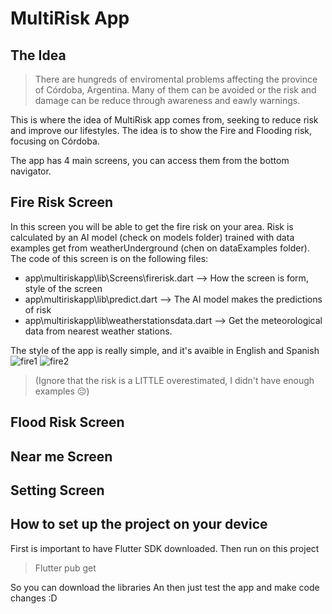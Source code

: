 ﻿#  **MultiRisk App**
## **The Idea**
> There are hungreds of enviromental problems affecting the province of Córdoba, Argentina. Many of them can be avoided or the risk and damage can be reduce through awareness and eawly warnings.

This is where the idea of MultiRisk app comes from, seeking to reduce risk and improve our lifestyles. 
The idea is to show the Fire and Flooding risk, focusing on Córdoba.

The app has 4 main screens, you can access them from the bottom navigator.

## **Fire Risk Screen**
In this screen you will be able to get the fire risk on your area. Risk is calculated by an AI model (check on models folder) trained with data examples get from weatherUnderground (chen on dataExamples folder). The code of this screen is on the following files:
- app\multiriskapp\lib\Screens\firerisk.dart --> How the screen is form, style of the screen
- app\multiriskapp\lib\predict.dart --> The AI model makes the predictions of risk
- app\multiriskapp\lib\weatherstationsdata.dart --> Get the meteorological data from nearest weather stations.

The style of the app is really simple, and it's avaible in English and Spanish
![fire1](https://github.com/user-attachments/assets/506de6cc-e238-4ad2-b511-d533da4971ac)
![fire2](https://github.com/user-attachments/assets/64ba41b7-e416-481d-9e70-42f60abe1888)

>(Ignore that the risk is a LITTLE overestimated, I didn't have enough examples 😔)

## **Flood Risk Screen**
## **Near me Screen**
## **Setting Screen**
## **How to set up the project on your device**
First is important to have Flutter SDK downloaded.
Then run on this project 

> Flutter pub get

So you can download the libraries
An then just test the app and make code changes :D
